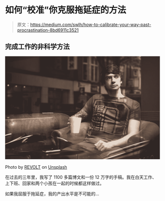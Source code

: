 # 如何“校准”你克服拖延症的方法

> 原文：<https://medium.com/swlh/how-to-calibrate-your-way-past-procrastination-8bd6911c3521>

## 完成工作的非科学方法

![](img/fde5bf726818d17af95414e638e3f8bc.png)

Photo by [REVOLT](https://unsplash.com/@revolt?utm_source=medium&utm_medium=referral) on [Unsplash](https://unsplash.com?utm_source=medium&utm_medium=referral)

在过去的三年里，我写了 1100 多篇博文和一份 12 万字的手稿。我在白天工作、上下班、回家和两个小孩在一起的时候都这样做过。

如果我屈服于拖延症，我的产出水平是不可能的…